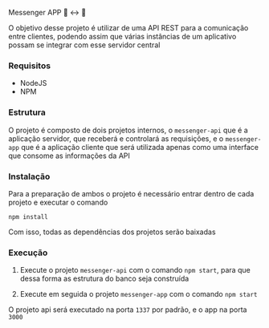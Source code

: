 Messenger APP :iphone: :left_right_arrow: :iphone:

O objetivo desse projeto é utilizar de uma API REST para a comunicação entre clientes, podendo assim que várias instâncias de um aplicativo possam se integrar com esse servidor central

### Requisitos

- NodeJS
- NPM

### Estrutura

O projeto é composto de dois projetos internos, o `messenger-api` que é a aplicação servidor, que receberá e controlará as requisições, e o `messenger-app` que é a aplicação cliente que será utilizada apenas como uma interface que consome as informações da API

### Instalação

Para a preparação de ambos o projeto é necessário entrar dentro de cada projeto e executar o comando

```npm install```

Com isso, todas as dependências dos projetos serão baixadas

### Execução

1) Execute o projeto `messenger-api` com o comando `npm start`, para que dessa forma as estrutura do banco seja construída

2) Execute em seguida o projeto `messenger-app` com o comando `npm start`

O projeto api será executado na porta `1337` por padrão, e o app na porta `3000`

